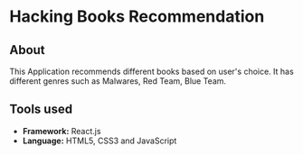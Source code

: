 # Hacking Books Recommendation

## About 
This Application recommends different books based on user's choice. It has different genres such as Malwares, Red Team, Blue Team. 

## Tools used
- **Framework:** React.js
- **Language:** HTML5, CSS3 and JavaScript